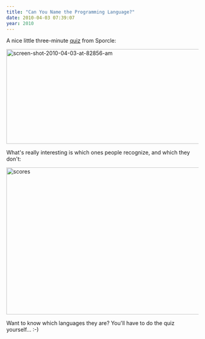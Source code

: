 ```yaml
---
title: "Can You Name the Programming Language?"
date: 2010-04-03 07:39:07
year: 2010
---
```

A nice little three-minute <a href="http://www.sporcle.com/games/psychofish25/hello_world_syntax">quiz</a> from Sporcle:

<img title="screen-shot-2010-04-03-at-82856-am" src="{{site.github.url}}/files-content/uploads/2010/04/screen-shot-2010-04-03-at-82856-am.png" alt="screen-shot-2010-04-03-at-82856-am" width="842" height="248" />

What's really interesting is which ones people recognize, and which they don't:

<img title="scores" src="{{site.github.url}}/files/2010/04/scores.png" alt="scores" width="651" height="385" />

Want to know which languages they are? You'll have to do the quiz yourself... :-)
